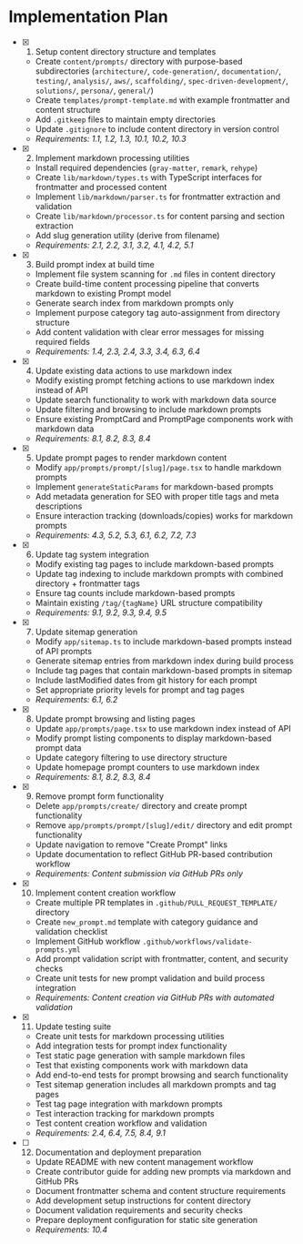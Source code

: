 # Implementation Plan

- [x] 1. Setup content directory structure and templates
  - Create `content/prompts/` directory with purpose-based subdirectories (`architecture/`, `code-generation/`, `documentation/`, `testing/`, `analysis/`, `aws/`, `scaffolding/`, `spec-driven-development/`, `solutions/`, `persona/`, `general/`)
  - Create `templates/prompt-template.md` with example frontmatter and content structure
  - Add `.gitkeep` files to maintain empty directories
  - Update `.gitignore` to include content directory in version control
  - _Requirements: 1.1, 1.2, 1.3, 10.1, 10.2, 10.3_

- [x] 2. Implement markdown processing utilities
  - Install required dependencies (`gray-matter`, `remark`, `rehype`)
  - Create `lib/markdown/types.ts` with TypeScript interfaces for frontmatter and processed content
  - Implement `lib/markdown/parser.ts` for frontmatter extraction and validation
  - Create `lib/markdown/processor.ts` for content parsing and section extraction
  - Add slug generation utility (derive from filename)
  - _Requirements: 2.1, 2.2, 3.1, 3.2, 4.1, 4.2, 5.1_

- [x] 3. Build prompt index at build time
  - Implement file system scanning for `.md` files in content directory
  - Create build-time content processing pipeline that converts markdown to existing Prompt model
  - Generate search index from markdown prompts only
  - Implement purpose category tag auto-assignment from directory structure
  - Add content validation with clear error messages for missing required fields
  - _Requirements: 1.4, 2.3, 2.4, 3.3, 3.4, 6.3, 6.4_

- [x] 4. Update existing data actions to use markdown index
  - Modify existing prompt fetching actions to use markdown index instead of API
  - Update search functionality to work with markdown data source
  - Update filtering and browsing to include markdown prompts
  - Ensure existing PromptCard and PromptPage components work with markdown data
  - _Requirements: 8.1, 8.2, 8.3, 8.4_

- [x] 5. Update prompt pages to render markdown content
  - Modify `app/prompts/prompt/[slug]/page.tsx` to handle markdown prompts
  - Implement `generateStaticParams` for markdown-based prompts
  - Add metadata generation for SEO with proper title tags and meta descriptions
  - Ensure interaction tracking (downloads/copies) works for markdown prompts
  - _Requirements: 4.3, 5.2, 5.3, 6.1, 6.2, 7.2, 7.3_

- [x] 6. Update tag system integration
  - Modify existing tag pages to include markdown-based prompts
  - Update tag indexing to include markdown prompts with combined directory + frontmatter tags
  - Ensure tag counts include markdown-based prompts
  - Maintain existing `/tag/{tagName}` URL structure compatibility
  - _Requirements: 9.1, 9.2, 9.3, 9.4, 9.5_

- [x] 7. Update sitemap generation
  - Modify `app/sitemap.ts` to include markdown-based prompts instead of API prompts
  - Generate sitemap entries from markdown index during build process
  - Include tag pages that contain markdown-based prompts in sitemap
  - Include lastModified dates from git history for each prompt
  - Set appropriate priority levels for prompt and tag pages
  - _Requirements: 6.1, 6.2_

- [x] 8. Update prompt browsing and listing pages
  - Update `app/prompts/page.tsx` to use markdown index instead of API
  - Modify prompt listing components to display markdown-based prompt data
  - Update category filtering to use directory structure
  - Update homepage prompt counters to use markdown index
  - _Requirements: 8.1, 8.2, 8.3, 8.4_

- [x] 9. Remove prompt form functionality
  - Delete `app/prompts/create/` directory and create prompt functionality
  - Remove `app/prompts/prompt/[slug]/edit/` directory and edit prompt functionality
  - Update navigation to remove "Create Prompt" links
  - Update documentation to reflect GitHub PR-based contribution workflow
  - _Requirements: Content submission via GitHub PRs only_

- [x] 10. Implement content creation workflow
  - Create multiple PR templates in `.github/PULL_REQUEST_TEMPLATE/` directory
  - Create `new_prompt.md` template with category guidance and validation checklist
  - Implement GitHub workflow `.github/workflows/validate-prompts.yml`
  - Add prompt validation script with frontmatter, content, and security checks
  - Create unit tests for new prompt validation and build process integration
  - _Requirements: Content creation via GitHub PRs with automated validation_

- [x] 11. Update testing suite
  - Create unit tests for markdown processing utilities
  - Add integration tests for prompt index functionality
  - Test static page generation with sample markdown files
  - Test that existing components work with markdown data
  - Add end-to-end tests for prompt browsing and search functionality
  - Test sitemap generation includes all markdown prompts and tag pages
  - Test tag page integration with markdown prompts
  - Test interaction tracking for markdown prompts
  - Test content creation workflow and validation
  - _Requirements: 2.4, 6.4, 7.5, 8.4, 9.1_

- [ ] 12. Documentation and deployment preparation
  - Update README with new content management workflow
  - Create contributor guide for adding new prompts via markdown and GitHub PRs
  - Document frontmatter schema and content structure requirements
  - Add development setup instructions for content directory
  - Document validation requirements and security checks
  - Prepare deployment configuration for static site generation
  - _Requirements: 10.4_
